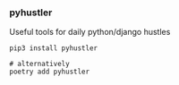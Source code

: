 ### pyhustler
Useful tools for daily python/django hustles

```
pip3 install pyhustler

# alternatively
poetry add pyhustler
```